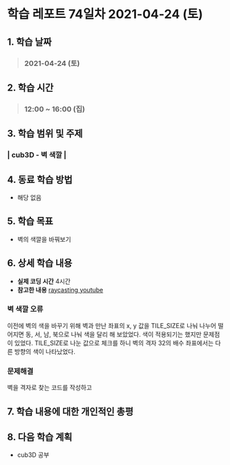 # 학습 레포트 74일차 2021-04-24 (토)

## 1. 학습 날짜
> ### 2021-04-24 (토)

## 2. 학습 시간
> ### 12:00 ~ 16:00 (집)

## 3. 학습 범위 및 주제
### | cub3D - 벽 색깔 |

## 4. 동료 학습 방법
- 해당 없음

## 5. 학습 목표
- 벽의 색깔을 바꿔보기

## 6. 상세 학습 내용
- **실제 코딩 시간** 4시간
- **참고한 내용** [raycasting youtube](https://www.youtube.com/watch?v=gYRrGTC7GtA&ab_channel=3DSage)

### 벽 색깔 오류

이전에 벽의 색을 바꾸기 위해 벽과 만난 좌표의 x, y 값을 TILE_SIZE로 나눠 나누어 떨어지면 동, 서, 남, 북으로 나눠 색을 달리 해 보았었다. 색이 적용되기는 했지만 문제점이 있었다. TILE_SIZE로 나눈 값으로 체크를 하니 벽의 격자 32의 배수 좌표에서는 다른 방향의 색이 나타났었다.

### 문제해결

벽을 격자로 찾는 코드를 작성하고 


## 7. 학습 내용에 대한 개인적인 총평

## 8. 다음 학습 계획
- cub3D 공부